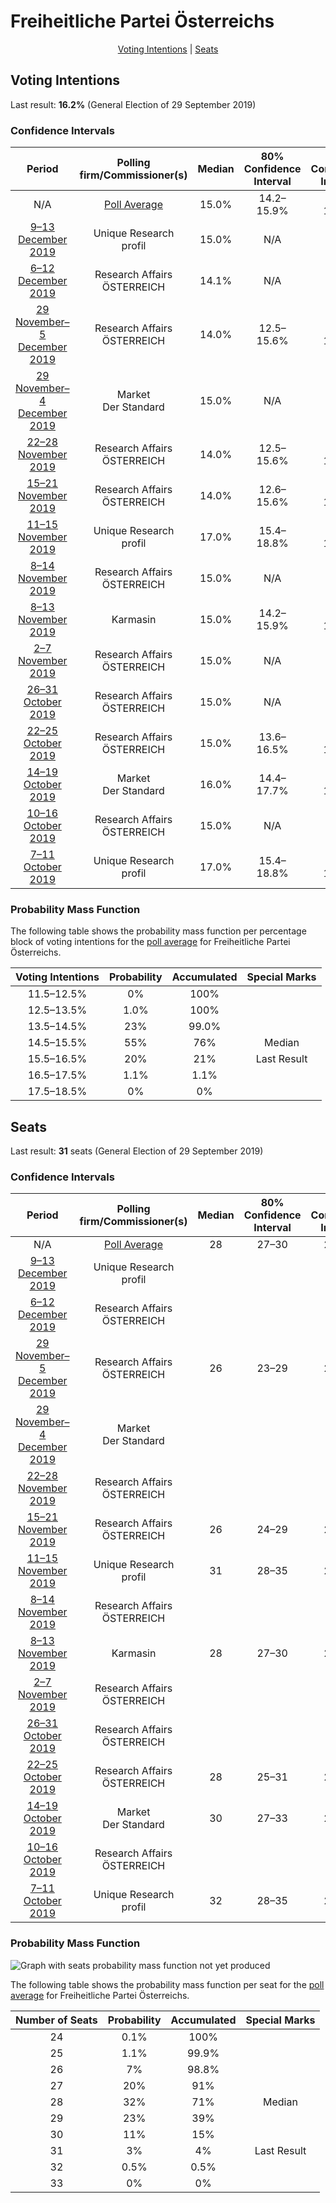 # Freiheitliche Partei Österreichs

<p align="center"><a href="#voting-intentions">Voting Intentions</a> | <a href="#seats">Seats</a></p>

## Voting Intentions

Last result: **16.2%** (General Election of 29 September 2019)

### Confidence Intervals

| Period     | Polling firm/Commissioner(s) | Median | 80% Confidence Interval | 90% Confidence Interval | 95% Confidence Interval | 99% Confidence Interval |
|:----------:|:----------------:|:-----------:|:-----------------------:|:-----------------------:|:-----------------------:|:-----------------------:|
| N/A | [Poll Average](average.html) | 15.0% | 14.2–15.9% | 14.0–16.1% | 13.8–16.3% | 13.4–16.7% |
| [9–13 December 2019](2019-12-13-UniqueResearch.html) | Unique Research <br> profil | 15.0% | N/A | N/A | N/A | N/A |
| [6–12 December 2019](2019-12-12-ResearchAffairs.html) | Research Affairs <br> ÖSTERREICH | 14.1% | N/A | N/A | N/A | N/A |
| [29 November–5 December 2019](2019-12-05-ResearchAffairs.html) | Research Affairs <br> ÖSTERREICH | 14.0% | 12.5–15.6% | 12.1–16.1% | 11.8–16.5% | 11.1–17.3% |
| [29 November–4 December 2019](2019-12-04-Market.html) | Market <br> Der Standard | 15.0% | N/A | N/A | N/A | N/A |
| [22–28 November 2019](2019-11-28-ResearchAffairs.html) | Research Affairs <br> ÖSTERREICH | 14.0% | 12.5–15.6% | 12.1–16.0% | 11.8–16.5% | 11.2–17.2% |
| [15–21 November 2019](2019-11-21-ResearchAffairs.html) | Research Affairs <br> ÖSTERREICH | 14.0% | 12.6–15.6% | 12.2–16.1% | 11.9–16.5% | 11.2–17.3% |
| [11–15 November 2019](2019-11-15-UniqueResearch.html) | Unique Research <br> profil | 17.0% | 15.4–18.8% | 15.0–19.3% | 14.6–19.8% | 13.9–20.6% |
| [8–14 November 2019](2019-11-14-ResearchAffairs.html) | Research Affairs <br> ÖSTERREICH | 15.0% | N/A | N/A | N/A | N/A |
| [8–13 November 2019](2019-11-13-Karmasin.html) | Karmasin | 15.0% | 14.2–15.9% | 14.0–16.1% | 13.8–16.3% | 13.4–16.8% |
| [2–7 November 2019](2019-11-07-ResearchAffairs.html) | Research Affairs <br> ÖSTERREICH | 15.0% | N/A | N/A | N/A | N/A |
| [26–31 October 2019](2019-10-31-ResearchAffairs.html) | Research Affairs <br> ÖSTERREICH | 15.0% | N/A | N/A | N/A | N/A |
| [22–25 October 2019](2019-10-25-ResearchAffairs.html) | Research Affairs <br> ÖSTERREICH | 15.0% | 13.6–16.5% | 13.2–17.0% | 12.9–17.4% | 12.3–18.1% |
| [14–19 October 2019](2019-10-19-Market.html) | Market <br> Der Standard | 16.0% | 14.4–17.7% | 14.0–18.2% | 13.6–18.7% | 12.9–19.5% |
| [10–16 October 2019](2019-10-16-ResearchAffairs.html) | Research Affairs <br> ÖSTERREICH | 15.0% | N/A | N/A | N/A | N/A |
| [7–11 October 2019](2019-10-11-UniqueResearch.html) | Unique Research <br> profil | 17.0% | 15.4–18.8% | 14.9–19.3% | 14.5–19.7% | 13.8–20.6% |

### Probability Mass Function

The following table shows the probability mass function per percentage block of voting intentions for the [poll average](average.html) for Freiheitliche Partei Österreichs.

| Voting Intentions | Probability | Accumulated | Special Marks |
|:-----------------:|:-----------:|:-----------:|:-------------:|
| 11.5–12.5% | 0% | 100% |  |
| 12.5–13.5% | 1.0% | 100% |  |
| 13.5–14.5% | 23% | 99.0% |  |
| 14.5–15.5% | 55% | 76% | Median |
| 15.5–16.5% | 20% | 21% | Last Result |
| 16.5–17.5% | 1.1% | 1.1% |  |
| 17.5–18.5% | 0% | 0% |  |


## Seats

Last result: **31** seats (General Election of 29 September 2019)

### Confidence Intervals

| Period     | Polling firm/Commissioner(s) | Median | 80% Confidence Interval | 90% Confidence Interval | 95% Confidence Interval | 99% Confidence Interval |
|:----------:|:----------------:|:------:|:-----------------------:|:-----------------------:|:-----------------------:|:-----------------------:|
| N/A | [Poll Average](average.html) | 28 | 27–30 | 26–30 | 26–31 | 25–31 |
| [9–13 December 2019](2019-12-13-UniqueResearch.html) | Unique Research <br> profil |  |  |  |  |  |
| [6–12 December 2019](2019-12-12-ResearchAffairs.html) | Research Affairs <br> ÖSTERREICH |  |  |  |  |  |
| [29 November–5 December 2019](2019-12-05-ResearchAffairs.html) | Research Affairs <br> ÖSTERREICH | 26 | 23–29 | 22–30 | 21–31 | 20–32 |
| [29 November–4 December 2019](2019-12-04-Market.html) | Market <br> Der Standard |  |  |  |  |  |
| [22–28 November 2019](2019-11-28-ResearchAffairs.html) | Research Affairs <br> ÖSTERREICH |  |  |  |  |  |
| [15–21 November 2019](2019-11-21-ResearchAffairs.html) | Research Affairs <br> ÖSTERREICH | 26 | 24–29 | 23–30 | 22–31 | 21–32 |
| [11–15 November 2019](2019-11-15-UniqueResearch.html) | Unique Research <br> profil | 31 | 28–35 | 28–36 | 27–36 | 25–38 |
| [8–14 November 2019](2019-11-14-ResearchAffairs.html) | Research Affairs <br> ÖSTERREICH |  |  |  |  |  |
| [8–13 November 2019](2019-11-13-Karmasin.html) | Karmasin | 28 | 27–30 | 26–30 | 26–31 | 25–31 |
| [2–7 November 2019](2019-11-07-ResearchAffairs.html) | Research Affairs <br> ÖSTERREICH |  |  |  |  |  |
| [26–31 October 2019](2019-10-31-ResearchAffairs.html) | Research Affairs <br> ÖSTERREICH |  |  |  |  |  |
| [22–25 October 2019](2019-10-25-ResearchAffairs.html) | Research Affairs <br> ÖSTERREICH | 28 | 25–31 | 24–32 | 24–32 | 22–34 |
| [14–19 October 2019](2019-10-19-Market.html) | Market <br> Der Standard | 30 | 27–33 | 26–34 | 25–35 | 24–36 |
| [10–16 October 2019](2019-10-16-ResearchAffairs.html) | Research Affairs <br> ÖSTERREICH |  |  |  |  |  |
| [7–11 October 2019](2019-10-11-UniqueResearch.html) | Unique Research <br> profil | 32 | 28–35 | 28–36 | 27–37 | 26–38 |

### Probability Mass Function

![Graph with seats probability mass function not yet produced](average-seats-pmf-freiheitlicheparteiösterreichs.png "Seats Probability Mass Function")

The following table shows the probability mass function per seat for the [poll average](average.html) for Freiheitliche Partei Österreichs.

| Number of Seats | Probability | Accumulated | Special Marks |
|:---------------:|:-----------:|:-----------:|:-------------:|
| 24 | 0.1% | 100% |  |
| 25 | 1.1% | 99.9% |  |
| 26 | 7% | 98.8% |  |
| 27 | 20% | 91% |  |
| 28 | 32% | 71% | Median |
| 29 | 23% | 39% |  |
| 30 | 11% | 15% |  |
| 31 | 3% | 4% | Last Result |
| 32 | 0.5% | 0.5% |  |
| 33 | 0% | 0% |  |


